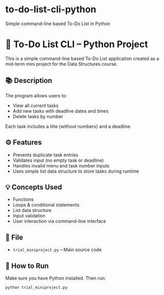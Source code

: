 # to-do-list-cli-python
Simple command-line based To-Do List in Python
# 📝 To-Do List CLI – Python Project

This is a simple command-line based To-Do List application created as a mid-term mini project for the Data Structures course.

## 📚 Description

The program allows users to:
- View all current tasks
- Add new tasks with deadline dates and times
- Delete tasks by number

Each task includes a title (without numbers) and a deadline.

## ⚙️ Features
- Prevents duplicate task entries
- Validates input (no empty task or deadline)
- Handles invalid menu and task number inputs
- Uses simple list data structure to store tasks during runtime

## 💡 Concepts Used
- Functions
- Loops & conditional statements
- List data structure
- Input validation
- User interaction via command-line interface

## 📁 File
- `trial_miniproject.py` – Main source code

## 🚀 How to Run
Make sure you have Python installed. Then run:

```bash
python trial_miniproject.py
